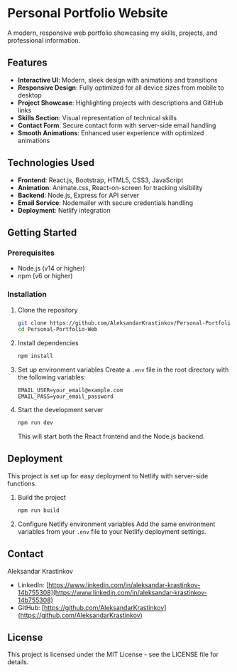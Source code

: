 # Personal Portfolio Website

A modern, responsive web portfolio showcasing my skills, projects, and professional information.

## Features

- **Interactive UI**: Modern, sleek design with animations and transitions
- **Responsive Design**: Fully optimized for all device sizes from mobile to desktop
- **Project Showcase**: Highlighting projects with descriptions and GitHub links
- **Skills Section**: Visual representation of technical skills
- **Contact Form**: Secure contact form with server-side email handling
- **Smooth Animations**: Enhanced user experience with optimized animations

## Technologies Used

- **Frontend**: React.js, Bootstrap, HTML5, CSS3, JavaScript
- **Animation**: Animate.css, React-on-screen for tracking visibility
- **Backend**: Node.js, Express for API server
- **Email Service**: Nodemailer with secure credentials handling
- **Deployment**: Netlify integration

## Getting Started

### Prerequisites

- Node.js (v14 or higher)
- npm (v6 or higher)

### Installation

1. Clone the repository
   ```bash
   git clone https://github.com/AleksandarKrastinkov/Personal-Portfolio-Web.git
   cd Personal-Portfolio-Web
   ```

2. Install dependencies
   ```bash
   npm install
   ```

3. Set up environment variables
   Create a `.env` file in the root directory with the following variables:
   ```
   EMAIL_USER=your_email@example.com
   EMAIL_PASS=your_email_password
   ```

4. Start the development server
   ```bash
   npm run dev
   ```
   This will start both the React frontend and the Node.js backend.

## Deployment

This project is set up for easy deployment to Netlify with server-side functions.

1. Build the project
   ```bash
   npm run build
   ```

2. Configure Netlify environment variables
   Add the same environment variables from your `.env` file to your Netlify deployment settings.

## Contact

Aleksandar Krastinkov
- LinkedIn: [https://www.linkedin.com/in/aleksandar-krastinkov-14b755308](https://www.linkedin.com/in/aleksandar-krastinkov-14b755308)
- GitHub: [https://github.com/AleksandarKrastinkov](https://github.com/AleksandarKrastinkov)

## License

This project is licensed under the MIT License - see the LICENSE file for details.
